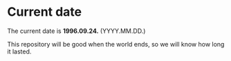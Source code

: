 # Current date

The current date is **1996.09.24.** (YYYY.MM.DD.)

This repository will be good when the world ends, so we will know how long it lasted.